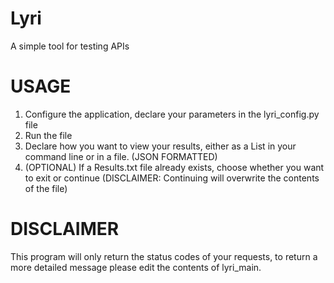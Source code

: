 # Lyri

A simple tool for testing APIs

# USAGE

1. Configure the application, declare your parameters in the lyri_config.py file
2. Run the file
3. Declare how you want to view your results, either as a List in your command line or in a file. (JSON FORMATTED)
4. (OPTIONAL) If a Results.txt file already exists, choose whether you want to exit or continue (DISCLAIMER: Continuing will overwrite the contents of the file)

# DISCLAIMER

This program will only return the status codes of your requests, to return a more detailed message please edit the contents of lyri_main.
